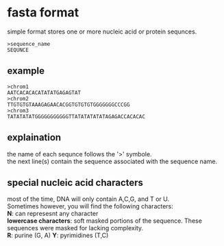 # fasta format
simple format stores one or more nucleic acid or protein sequnces.  
```
>sequence_name
SEQUNCE
```
## example
```
>chrom1
AATCACACACATATATGAGAGTAT
>chrom2
TTGTGTGTAAAGAGAACACGGTGTGTGTGGGGGGGCCCGG
>chrom3
TATATATATGGGGGGGGGGGTTATATATATATAGAGACCACACAC
```
## explaination
the name of each sequnce follows the '>' symbole.  
the next line(s) contain the sequence associated with the sequence name.  
## special nucleic acid characters
most of the time, DNA will only contain A,C,G, and T or U.  
Sometimes however, you will find the following characters:  
**N**: can represesnt any character  
**lowercase characters**: soft masked portions of the sequence.  These sequences were masked for lacking complexity.  
**R**: purine (G, A)
**Y**: pyrimidines (T,C)

